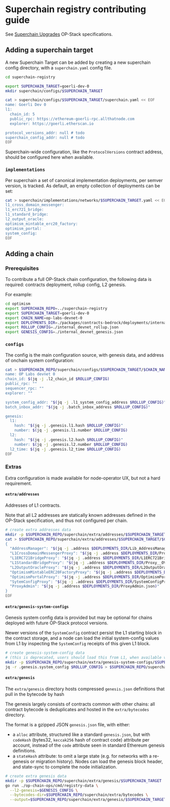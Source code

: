 # Superchain registry contributing guide

See [Superchain Upgrades] OP-Stack specifications.

[Superchain Upgrades]: https://github.com/ethereum-optimism/optimism/blob/develop/specs/superchain-upgrades.md

## Adding a superchain target

A new Superchain Target can be added by creating a new superchain config directory,
with a `superchain.yaml` config file.

```bash
cd superchain-registry

export SUPERCHAIN_TARGET=goerli-dev-0
mkdir superchain/configs/$SUPERCHAIN_TARGET

cat > superchain/configs/$SUPERCHAIN_TARGET/superchain.yaml << EOF
name: Goerli Dev 0
l1:
  chain_id: 5
  public_rpc: https://ethereum-goerli-rpc.allthatnode.com
  explorer: https://goerli.etherscan.io

protocol_versions_addr: null # todo
superchain_config_addr: null # todo
EOF
```
Superchain-wide configuration, like the `ProtocolVersions` contract address, should be configured here when available.

### `implementations`

Per superchain a set of canonical implementation deployments, per semver version, is tracked.
As default, an empty collection of deployments can be set:
```bash
cat > superchain/implementations/networks/$SUPERCHAIN_TARGET.yaml << EOF
l1_cross_domain_messenger:
l1_erc721_bridge:
l1_standard_bridge:
l2_output_oracle:
optimism_mintable_erc20_factory:
optimism_portal:
system_config:
EOF
```

## Adding a chain

### Prerequisites

To contribute a full OP-Stack chain configuration, the following data is required:
contracts deployment, rollup config, L2 genesis.

For example:
```bash
cd optimism
export SUPERCHAIN_REPO=../superchain-registry
export SUPERCHAIN_TARGET=goerli-dev-0
export CHAIN_NAME=op-labs-devnet-0
export DEPLOYMENTS_DIR=./packages/contracts-bedrock/deployments/internal-devnet
export ROLLUP_CONFIG=./internal_devnet_rollup.json
export GENESIS_CONFIG=./internal_devnet_genesis.json
```

### `configs`

The config is the main configuration source, with genesis data, and address of onchain system configuration:

```bash
cat > $SUPERCHAIN_REPO/superchain/configs/$SUPERCHAIN_TARGET/$CHAIN_NAME.yaml << EOF
name: OP Labs devnet 0
chain_id: $(jq -j .l2_chain_id $ROLLUP_CONFIG)
public_rpc: ""
sequencer_rpc: ""
explorer: ""

system_config_addr: "$(jq -j .l1_system_config_address $ROLLUP_CONFIG)"
batch_inbox_addr: "$(jq -j .batch_inbox_address $ROLLUP_CONFIG)"

genesis:
  l1:
    hash: "$(jq -j .genesis.l1.hash $ROLLUP_CONFIG)"
    number: $(jq -j .genesis.l1.number $ROLLUP_CONFIG)
  l2:
    hash: "$(jq -j .genesis.l2.hash $ROLLUP_CONFIG)"
    number: $(jq -j .genesis.l2.number $ROLLUP_CONFIG)
  l2_time: $(jq -j .genesis.l2_time $ROLLUP_CONFIG)
EOF
```

### Extras

Extra configuration is made available for node-operator UX, but not a hard requirement.

#### `extra/addresses`

Addresses of L1 contracts.

Note that all L2 addresses are statically known addresses defined in the OP-Stack specification,
and thus not configured per chain.

```bash
# create extra addresses data
mkdir -p $SUPERCHAIN_REPO/superchain/extra/addresses/$SUPERCHAIN_TARGET
cat > $SUPERCHAIN_REPO/superchain/extra/addresses/$SUPERCHAIN_TARGET/$CHAIN_NAME.json << EOF
{
  "AddressManager": "$(jq -j .address $DEPLOYMENTS_DIR/Lib_AddressManager.json)",
  "L1CrossDomainMessengerProxy": "$(jq -j .address $DEPLOYMENTS_DIR/Proxy__OVM_L1CrossDomainMessenger.json)",
  "L1ERC721BridgeProxy": "$(jq -j .address $DEPLOYMENTS_DIR/L1ERC721BridgeProxy.json)",
  "L1StandardBridgeProxy": "$(jq -j .address $DEPLOYMENTS_DIR/Proxy__OVM_L1StandardBridge.json)",
  "L2OutputOracleProxy": "$(jq -j .address $DEPLOYMENTS_DIR/L2OutputOracleProxy.json)",
  "OptimismMintableERC20FactoryProxy": "$(jq -j .address $DEPLOYMENTS_DIR/OptimismMintableERC20FactoryProxy.json)",
  "OptimismPortalProxy": "$(jq -j .address $DEPLOYMENTS_DIR/OptimismPortalProxy.json)",
  "SytemConfigProxy": "$(jq -j .address $DEPLOYMENTS_DIR/SystemConfigProxy.json)",
  "ProxyAdmin": "$(jq -j .address $DEPLOYMENTS_DIR/ProxyAdmin.json)"
}
EOF
```

#### `extra/genesis-system-configs`

Genesis system config data is provided but may be optional for chains deployed with future OP-Stack protocol versions.

Newer versions of the `SystemConfig` contract persist the L1 starting block in the contract storage,
and a node can load the initial system-config values from L1
by inspecting the `SystemConfig` receipts of this given L1 block.

```bash
# create genesis-system-config data
# (this is deprecated, users should load this from L1, when available via SystemConfig).
mkdir -p $SUPERCHAIN_REPO/superchain/extra/genesis-system-configs/$SUPERCHAIN_TARGET
jq -r .genesis.system_config $ROLLUP_CONFIG > $SUPERCHAIN_REPO/superchain/extra/genesis-system-configs/$SUPERCHAIN_TARGET/$CHAIN_NAME.json
```

#### `extra/genesis`

The `extra/genesis` directory hosts compressed `genesis.json` definitions that pull in the bytecode by hash

The genesis largely consists of contracts common with other chains:
all contract bytecode is deduplicates and hosted in the `extra/bytecodes` directory.

The format is a gzipped JSON `genesis.json` file, with either:
- a `alloc` attribute, structured like a standard `genesis.json`,
  but with `codeHash` (bytes32, `keccak256` hash of contract code) attribute per account,
  instead of the `code` attribute seen in standard Ethereum genesis definitions.
- a `stateHash` attribute: to omit a large state (e.g. for networks with a re-genesis or migration history).
  Nodes can load the genesis block header, and state-sync to complete the node initialization.

```bash
# create extra genesis data
mkdir -p $SUPERCHAIN_REPO/superchain/extra/genesis/$SUPERCHAIN_TARGET
go run ./op-chain-ops/cmd/registry-data \
  --l2-genesis=$GENESIS_CONFIG \
  --bytecodes-dir=$SUPERCHAIN_REPO/superchain/extra/bytecodes \
  --output=$SUPERCHAIN_REPO/superchain/extra/genesis/$SUPERCHAIN_TARGET/$CHAIN_NAME.json.gz
```